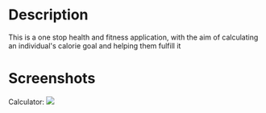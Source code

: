# Description 

This is a one stop health and fitness application, with the aim of calculating an individual's calorie goal and helping them fulfill it 

# Screenshots 

Calculator: 
![]("./calc.png")






